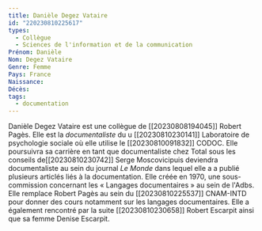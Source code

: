 ```yaml
---
title: Danièle Degez Vataire 
id: "220230810225617"
types:
  - Collègue
  - Sciences de l'information et de la communication
Prénom: Danièle
Nom: Degez Vataire
Genre: Femme
Pays: France
Naissance: 
Décès: 
tags:
  - documentation
---
```


Danièle Degez Vataire est une collègue de  [[20230808194045]] Robert Pagès.  Elle est la *documentaliste* du u [[20230810230141]] Laboratoire de psychologie sociale où elle utilise le [[20230810091832]] CODOC.
Elle poursuivra sa carrière en tant que documentaliste chez Total sous les conseils de[[20230810230742]] Serge Moscovicipuis deviendra documentaliste au sein du journal *Le Monde* dans lequel elle a a publié plusieurs articlés liés à la documentation.
Elle créée en 1970, une sous-commission concernant les « Langages documentaires » au sein de l'Adbs.
Elle remplace Robert Pagès au sein du  [[20230810225537]] CNAM-INTD   pour donner des cours notamment sur les langages documentaires. 
Elle a également rencontré par la suite [[20230810230658]] Robert Escarpit ainsi que sa femme Denise Escarpit.